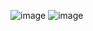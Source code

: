 
![image](https://user-images.githubusercontent.com/75748537/232051674-5d83ca3e-92e2-4a07-80da-ca3e1156b208.png)
![image](https://user-images.githubusercontent.com/75748537/232055161-7db33dcb-e70d-4a84-a2df-5cfb6a18f082.png)
